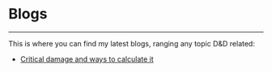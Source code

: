 # Blogs

* * *

This is where you can find my latest blogs, ranging any topic D&D related:

* [Critical damage and ways to calculate it](./critical-damage.md)

